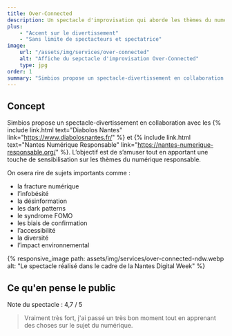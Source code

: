 ```yaml
---
title: Over-Connected
description: Un spectacle d'improvisation qui aborde les thèmes du numérique responsable
plus:
    - "Accent sur le divertissement"
    - "Sans limite de spectacteurs et spectatrice"
image: 
    url: "/assets/img/services/over-connected"
    alt: "Affiche du sepctacle d'improvisation Over-Connected"
    type: jpg
order: 1
summary: "Simbios propose un spectacle-divertissement en collaboration avec les Diabolos Nantes et Nantes Numérique Responsable. L’objectif est de s’amuser tout en apportant une touche de sensibilisation sur les thèmes du numérique responsable."
---
```


## Concept

Simbios propose un spectacle-divertissement en collaboration avec les {% include link.html text="Diabolos Nantes" link="https://www.diabolosnantes.fr/" %} et {% include link.html text="Nantes Numérique Responsable" link="https://nantes-numerique-responsable.org/" %}. L’objectif est de s’amuser tout en apportant une touche de sensibilisation sur les thèmes du numérique responsable.

On osera rire de sujets importants comme :

- la fracture numérique
- l’infobésité
- la désinformation
- les dark patterns
- le syndrome FOMO
- les biais de confirmation
- l’accessibilité
- la diversité
- l’impact environnemental

{% responsive_image 
  path: assets/img/services/over-connected-ndw.webp
  alt: "Le spectacle réalisé dans le cadre de la Nantes Digital Week" 
%}

## Ce qu'en pense le public

Note du spectacle : 4,7 / 5

> Vraiment très fort, j'ai passé un très bon moment tout en apprenant des choses sur le sujet du numérique.